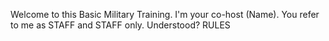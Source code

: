 Welcome to this Basic Military Training. I'm your co-host (Name). You refer to me as STAFF and STAFF only. Understood?
RULES

